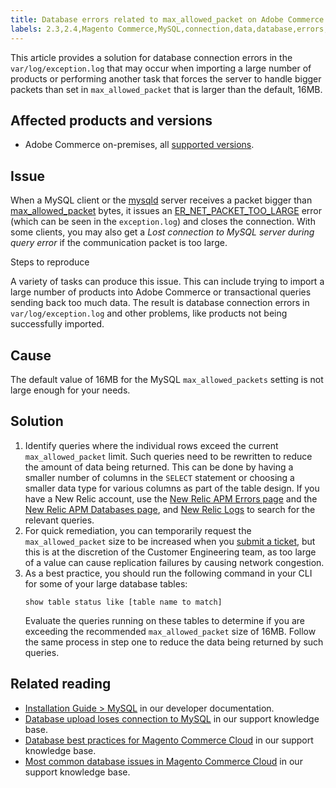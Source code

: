 ```yaml
---
title: Database errors related to max_allowed_packet on Adobe Commerce
labels: 2.3,2.4,Magento Commerce,MySQL,connection,data,database,errors,max_allowed_packets,queries,tables,troubleshooting,Adobe Commerce,on-premises
---
```


This article provides a solution for database connection errors in the `var/log/exception.log` that may occur when importing a large number of products or performing another task that forces the server to handle bigger packets than set in `max_allowed_packet` that is larger than the default, 16MB.

## Affected products and versions

* Adobe Commerce on-premises, all [supported versions](https://magento.com/sites/default/files/magento-software-lifecycle-policy.pdf).

## Issue

When a MySQL client or the [mysqld](https://dev.mysql.com/doc/refman/8.0/en/mysqld.html) server receives a packet bigger than [max\_allowed\_packet](https://dev.mysql.com/doc/refman/8.0/en/server-system-variables.html#sysvar_max_allowed_packet) bytes, it issues an [ER\_NET\_PACKET\_TOO\_LARGE](https://dev.mysql.com/doc/mysql-errors/8.0/en/server-error-reference.html#error_er_net_packet_too_large) error (which can be seen in the `exception.log`) and closes the connection. With some clients, you may also get a *Lost connection to MySQL server during query error* if the communication packet is too large.

<span class="wysiwyg-underline">Steps to reproduce</span>

A variety of tasks can produce this issue. This can include trying to import a large number of products into Adobe Commerce or transactional queries sending back too much data. The result is database connection errors in `var/log/exception.log` and other problems, like products not being successfully imported.

## Cause

The default value of 16MB for the MySQL `max_allowed_packets` setting is not large enough for your needs.

## Solution

1. Identify queries where the individual rows exceed the current `max_allowed_packet` limit. Such queries need to be rewritten to reduce the amount of data being returned. This can be done by having a smaller number of columns in the `SELECT` statement or choosing a smaller data type for various columns as part of the table design. If you have a New Relic account, use the [New Relic APM Errors page](https://docs.newrelic.com/docs/apm/apm-ui-pages/error-analytics/errors-page-explore-events-behind-errors) and the [New Relic APM Databases page](https://docs.newrelic.com/docs/apm/apm-ui-pages/monitoring/databases-page-view-operations-throughput-response-time), and [New Relic Logs](https://docs.newrelic.com/docs/logs/log-management/get-started/get-started-log-management) to search for the relevant queries.
1. For quick remediation, you can temporarily request the `max_allowed_packet` size to be increased when you [submit a ticket](https://support.magento.com/hc/en-us/articles/360019088251-Submit-a-support-ticket), but this is at the discretion of the Customer Engineering team, as too large of a value can cause replication failures by causing network congestion.
1. As a best practice, you should run the following command in your CLI for some of your large database tables:
   ```clike
   show table status like [table name to match]
   ```
   Evaluate the queries running on these tables to determine if you are exceeding the recommended `max_allowed_packet` size of 16MB. Follow the same process in step one to reduce the data being returned by such queries.

## Related reading

* [Installation Guide > MySQL](https://devdocs.magento.com/guides/v2.4/install-gde/prereq/mysql.html?itm_source=devdocs&itm_medium=search_page&itm_campaign=federated_search&itm_term=max%20allowed%2016%20MB) in our developer documentation.
* [Database upload loses connection to MySQL](https://support.magento.com/hc/en-us/articles/360037591172) in our support knowledge base.
* [Database best practices for Magento Commerce Cloud](https://support.magento.com/hc/en-us/articles/360041997312) in our support knowledge base.
* [Most common database issues in Magento Commerce Cloud](https://support.magento.com/hc/en-us/articles/360041739651) in our support knowledge base.
